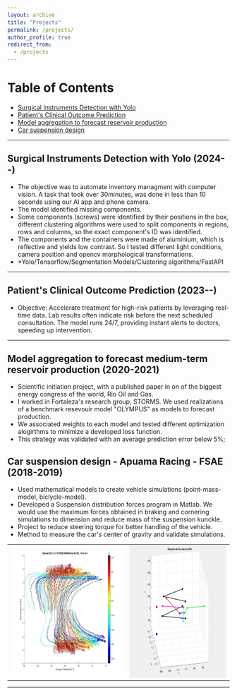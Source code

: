 ```yaml
---
layout: archive
title: "Projects"
permalink: /projects/
author_profile: true
redirect_from:
  - /projects
---
```


# Table of Contents
- [Surgical Instruments Detection with Yolo](#surgical-detection)
- [Patient's Clinical Outcome Prediction](#patient-outcome-prediction)
- [Model aggregation to forecast reservoir production](#forecast-oil-production)
- [Car suspension design](#apuama)

---
## Surgical Instruments Detection with Yolo (2024--)
 -	The objective was to automate inventory managment with computer vision. A task that took over 30minutes, was done in less than 10 seconds using our AI app and phone camera.
 -	The model identified missing components.
 -	Some components (screws) were identified by their positions in the box, different clustering algorithms were used to split components in regions, rows and columns, so the exact component's ID was identified.
 -	The components and the containers were made of aluminium, which is reflective and yields low contrast. So I tested different light conditions, camera position and opencv morphological transformations. 
 - *Yolo/Tensorflow/Segmentation Models/Clustering algorithms/FastAPI


---
## Patient's Clinical Outcome Prediction (2023--)
- Objective: Accelerate treatment for high-risk patients by leveraging real-time data. Lab results often indicate risk before the next scheduled consultation. The model runs 24/7, providing instant alerts to doctors, speeding up intervention.


---
## Model aggregation to forecast medium-term reservoir production (2020-2021)
 -	Scientific initiation project, with a published paper in on of the biggest energy congress of the world, Rio Oil and Gas.
 -	I worked in Fortaleza's research group, STORMS. We used realizations of a benchmark resevouir model "OLYMPUS" as models to forecast production.
 -	We associated weights to each model and tested different optimization alogirthms to minimize a developed loss function.
 -	This strategy was validated with an average prediction error below 5%;


## Car suspension design - Apuama Racing - FSAE (2018-2019)
-	Used mathematical models to create vehicle simulations (point-mass-model, biclycle-model).
-	Developed a Suspension distribution forces program in Matlab. We would use the maximum forces obtained in braking and cornering simulations to dimension and reduce mass of the suspension kunckle.
-	Project to reduce steering torque for better handling of the vehicle.
-	Method to measure the car's center of gravity and validate simulations.

<table>
  <tr>
    <td>
      <img src="https://github.com/Bessagg/academicpages.github.io/blob/master/_projects/hosier_tire_data.jpg?raw=true" alt="tiredata" height="300"/>
    </td>
    <td>
      <img src="https://github.com/Bessagg/academicpages.github.io/blob/master/_projects/suspa_1.jpeg?raw=true" alt="suspa" height="300"/>
    </td>
  </tr>
</table>


--- 
